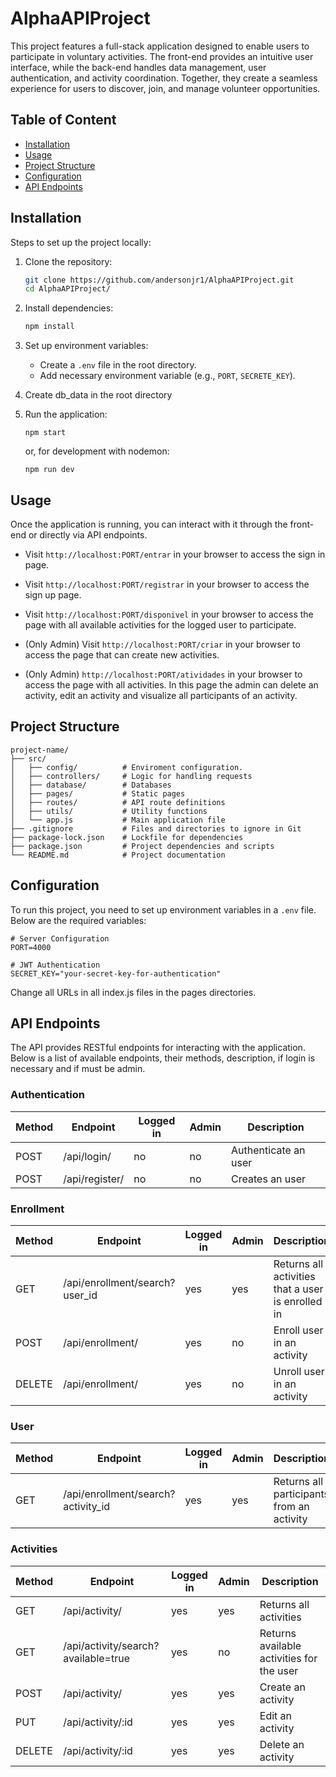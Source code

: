 # AlphaAPIProject

This project features a full-stack application designed to enable users to participate in voluntary activities. The front-end provides an intuitive user interface, while the back-end handles data management, user authentication, and activity coordination. Together, they create a seamless experience for users to discover, join, and manage volunteer opportunities.

## Table of Content
* [Installation](#installation)
* [Usage](#usage)
* [Project Structure](#project_structure)
* [Configuration](#configuration)
* [API Endpoints](#api_endpoints)
<a name="installation"></a>
## Installation
Steps to set up the project locally:

1. Clone the repository:

     ```bash
     git clone https://github.com/andersonjr1/AlphaAPIProject.git
     cd AlphaAPIProject/
     ```

1. Install dependencies:

     ```bash
     npm install
     ```

1. Set up environment variables:

     * Create a `.env` file in the root directory.
     * Add necessary environment variable (e.g., `PORT`, `SECRETE_KEY`).

1. Create db_data in the root directory

1. Run the application:

     ```
     npm start
     ```
     or, for development with nodemon:
     ```
     npm run dev
     ```

<a name="usage"></a>
## Usage
Once the application is running, you can interact with it through the front-end or directly via API endpoints.

* Visit `http://localhost:PORT/entrar` in your browser to access the sign in page.

* Visit `http://localhost:PORT/registrar` in your browser to access the sign up page.
* Visit `http://localhost:PORT/disponivel` in your browser to access the page with all available activities for the logged user to participate.

* (Only Admin) Visit `http://localhost:PORT/criar` in your browser to access the page that can create new activities.

* (Only Admin) `http://localhost:PORT/atividades` in your browser to access the page with all activities. In this page the admin can delete an activity, edit an activity and visualize all participants of an activity.



<a name="project_structure"></a>
## Project Structure
```
project-name/
├── src/
│   ├── config/          # Enviroment configuration.
│   ├── controllers/     # Logic for handling requests
│   ├── database/        # Databases
│   ├── pages/           # Static pages
│   ├── routes/          # API route definitions
│   ├── utils/           # Utility functions
│   └── app.js           # Main application file
├── .gitignore           # Files and directories to ignore in Git
├── package-lock.json    # Lockfile for dependencies
├── package.json         # Project dependencies and scripts
└── README.md            # Project documentation
```
<a name="configuration"></a>
## Configuration
To run this project, you need to set up environment variables in a `.env` file. Below are the required variables:
```.env
# Server Configuration
PORT=4000

# JWT Authentication
SECRET_KEY="your-secret-key-for-authentication"

```

Change all URLs in all index.js files in the pages directories.

<a name="api_endpoints"></a>
## API Endpoints
The API provides RESTful endpoints for interacting with the application. Below is a list of available endpoints, their methods, description, if login is necessary and if must be admin.

### Authentication
| Method | Endpoint | Logged in | Admin | Description |
| ------ | -------- | --------- | ----- | ----------- |
| POST | /api/login/ | no | no | Authenticate an user |
| POST | /api/register/ | no | no | Creates an user |

### Enrollment
| Method | Endpoint | Logged in | Admin | Description |
| ------ | -------- | --------- | ----- | ----------- |
| GET | /api/enrollment/search?user_id | yes | yes | Returns all activities that a user is enrolled in  |
| POST | /api/enrollment/ | yes | no | Enroll user in an activity |
| DELETE | /api/enrollment/ | yes | no | Unroll user in an activity |

### User
| Method | Endpoint | Logged in | Admin | Description |
| ------ | -------- | --------- | ----- | ----------- |
| GET | /api/enrollment/search?activity_id | yes | yes | Returns all participants from an activity  |

### Activities
| Method | Endpoint | Logged in | Admin | Description |
| ------ | -------- | --------- | ----- | ----------- |
| GET | /api/activity/ | yes | yes | Returns all activities |
| GET | /api/activity/search?available=true | yes | no | Returns available activities for the user|
| POST | /api/activity/ | yes | yes | Create an activity |
| PUT | /api/activity/:id | yes | yes | Edit an activity |
| DELETE | /api/activity/:id | yes | yes | Delete an activity |
